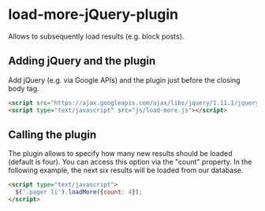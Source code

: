 load-more-jQuery-plugin
=======================
Allows to subsequently load results (e.g. block posts).

Adding jQuery and the plugin
----------------------------
Add jQuery (e.g. via Google APIs) and the plugin just before the closing body tag.
```html
<script src="https://ajax.googleapis.com/ajax/libs/jquery/1.11.1/jquery.min.js"></script>
<script type="text/javascript" src="js/load-more.js"></script>
```
Calling the plugin
------------------
The plugin allows to specify how many new results should be loaded (default is four). You can access this option via the "count" property. In the following example, the next six results will be loaded from our database.
```html
<script type="text/javascript">
  $('.pager li').loadMore({count: 4});
</script>
```


